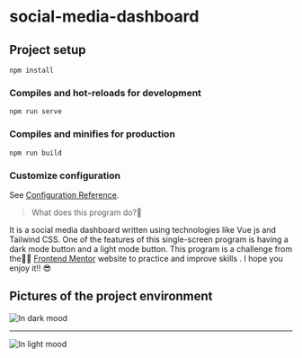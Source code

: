 # social-media-dashboard

## Project setup
```
npm install
```

### Compiles and hot-reloads for development
```
npm run serve
```

### Compiles and minifies for production
```
npm run build
```

### Customize configuration
See [Configuration Reference](https://cli.vuejs.org/config/).

> What does this program do?:thinking:

It is a social media dashboard written using technologies like Vue js and Tailwind CSS. One of the features of this single-screen program is having a dark mode button and a light mode button. This program is a challenge from the  [ّّFrontend Mentor](https://www.frontendmentor.io/challenges/social-media-dashboard-with-theme-switcher-6oY8ozp_H) website to practice and improve skills .
I hope you enjoy it!! :sunglasses:

## Pictures of the project environment

![In dark mood](https://user-images.githubusercontent.com/97945543/184555270-e16c22d8-4095-41d7-a865-73ecc6775fc2.png)

----------------------------------------------------------------------------------------------------------------------------------------------------------------------------

![In light mood](https://user-images.githubusercontent.com/97945543/184555245-645ea8a9-5722-43ab-b007-42bab620dd55.png)


